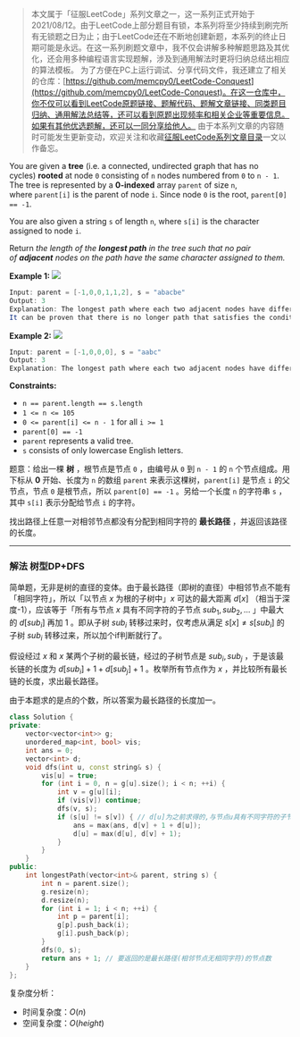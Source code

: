 > 本文属于「征服LeetCode」系列文章之一，这一系列正式开始于2021/08/12。由于LeetCode上部分题目有锁，本系列将至少持续到刷完所有无锁题之日为止；由于LeetCode还在不断地创建新题，本系列的终止日期可能是永远。在这一系列刷题文章中，我不仅会讲解多种解题思路及其优化，还会用多种编程语言实现题解，涉及到通用解法时更将归纳总结出相应的算法模板。
> <b></b>
> 为了方便在PC上运行调试、分享代码文件，我还建立了相关的仓库：[https://github.com/memcpy0/LeetCode-Conquest](https://github.com/memcpy0/LeetCode-Conquest)。在这一仓库中，你不仅可以看到LeetCode原题链接、题解代码、题解文章链接、同类题目归纳、通用解法总结等，还可以看到原题出现频率和相关企业等重要信息。如果有其他优选题解，还可以一同分享给他人。
> <b></b>
> 由于本系列文章的内容随时可能发生更新变动，欢迎关注和收藏[征服LeetCode系列文章目录](https://memcpy0.blog.csdn.net/article/details/119656559)一文以作备忘。

You are given a **tree** (i.e. a connected, undirected graph that has no cycles) **rooted** at node `0` consisting of `n` nodes numbered from `0` to `n - 1`. The tree is represented by a **0-indexed** array `parent` of size `n`, where `parent[i]` is the parent of node `i`. Since node `0` is the root, `parent[0] == -1`.

You are also given a string `s` of length `n`, where `s[i]` is the character assigned to node `i`.

Return _the length of the **longest path** in the tree such that no pair of **adjacent** nodes on the path have the same character assigned to them._

**Example 1:**
![](https://assets.leetcode.com/uploads/2022/03/25/testingdrawio.png)
```java
Input: parent = [-1,0,0,1,1,2], s = "abacbe"
Output: 3
Explanation: The longest path where each two adjacent nodes have different characters in the tree is the path: 0 -> 1 -> 3. The length of this path is 3, so 3 is returned.
It can be proven that there is no longer path that satisfies the conditions. 
```
**Example 2:**
![](https://assets.leetcode.com/uploads/2022/03/25/graph2drawio.png)
```java
Input: parent = [-1,0,0,0], s = "aabc"
Output: 3
Explanation: The longest path where each two adjacent nodes have different characters is the path: 2 -> 0 -> 3. The length of this path is 3, so 3 is returned.
```
**Constraints:**
-   `n == parent.length == s.length`
-   `1 <= n <= 105`
-   `0 <= parent[i] <= n - 1` for all `i >= 1`
-   `parent[0] == -1`
-   `parent` represents a valid tree.
-   `s` consists of only lowercase English letters.

题意：给出一棵 **树** ，根节点是节点 `0` ，由编号从 `0` 到 `n - 1` 的 `n` 个节点组成。用下标从 **0** 开始、长度为 `n` 的数组 `parent` 来表示这棵树，`parent[i]` 是节点 `i` 的父节点，节点 `0` 是根节点，所以 `parent[0] == -1` 。另给一个长度 `n` 的字符串 `s` ，其中 `s[i]` 表示分配给节点 `i` 的字符。

找出路径上任意一对相邻节点都没有分配到相同字符的 **最长路径** ，并返回该路径的长度。

---
### 解法 树型DP+DFS
简单题，无非是树的直径的变体。由于最长路径（即树的直径）中相邻节点不能有「相同字符」，所以「以节点 $x$ 为根的子树中」$x$ 可达的最大距离 $d[x]$ （相当于深度-1），应该等于「所有与节点 $x$ 具有不同字符的子节点 $sub_1,sub_2,\dots$ 」中最大的 $d[sub_i]$ 再加 $1$ 。即从子树 $sub_i$ 转移过来时，仅考虑从满足 $s[x]\ne s[sub_i]$ 的子树 $sub_i$ 转移过来，所以加个if判断就行了。

假设经过 $x$ 和 $x$ 某两个子树的最长链，经过的子树节点是 $sub_i, sub_j$ ，于是该最长链的长度为 $d[sub_i]+1+d[sub_j]+1$ 。枚举所有节点作为 $x$ ，并比较所有最长链的长度，求出最长路径。

由于本题求的是点的个数，所以答案为最长路径的长度加一。
```cpp
class Solution {
private:
    vector<vector<int>> g;
    unordered_map<int, bool> vis;
    int ans = 0;
    vector<int> d;
    void dfs(int u, const string& s) {
        vis[u] = true;
        for (int i = 0, n = g[u].size(); i < n; ++i) {
            int v = g[u][i];
            if (vis[v]) continue;
            dfs(v, s);
            if (s[u] != s[v]) { // d[u]为之前求得的,与节点u具有不同字符的子节点能抵达的最大距离,再加1
                ans = max(ans, d[v] + 1 + d[u]); 
                d[u] = max(d[u], d[v] + 1);
            } 
        }
    }
public:
    int longestPath(vector<int>& parent, string s) {
        int n = parent.size();
        g.resize(n);
        d.resize(n);
        for (int i = 1; i < n; ++i) {
            int p = parent[i];
            g[p].push_back(i);
            g[i].push_back(p);
        }
        dfs(0, s);
        return ans + 1; // 要返回的是最长路径(相邻节点无相同字符)的节点数
    }
};
```
复杂度分析：
- 时间复杂度：$O(n)$
- 空间复杂度：$O(height)$ 